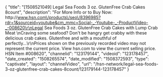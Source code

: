 {
    "title": "[1508521049] Legal Sea Foods 3 oz. GlutenFree Crab Cakes 8count",
    "description": "For More Info or to Buy Now: http:\/\/www.hsn.com\/products\/seo\/8396985?rdr=1&sourceid=youtube&cm_mmc=Social-_-Youtube-_-ProductVideo-_-008620\r\nLegal Sea Foods 3 oz. GlutenFree Crab Cakes with Lump Crab Meat  \nCraving some seafood? Don't be hangry  get crabby with these delicious crab cakes. Glutenfree and with a mouthful of perfectly...\r\nPrices shown on the previously recorded video may not represent the current price.  View hsn.com to view the current selling price. HSN Item #008620",
    "channelid": "123179144",
    "videoid": "123178457",
    "date_created": "1508265574",
    "date_modified": "1508372593",
    "type": "captivate",
    "layout": "channelVideo",
    "url": "\/hsn-network\/legal-sea-foods-3-oz-glutenfree-crab-cakes-8count\/123179144-123178457"
}